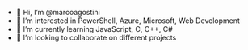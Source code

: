 - 👋 Hi, I’m @marcoagostini
- 👀 I’m interested in PowerShell, Azure, Microsoft, Web Development
- 🌱 I’m currently learning JavaScript, C, C++, C#
- 💞️ I’m looking to collaborate on different projects
